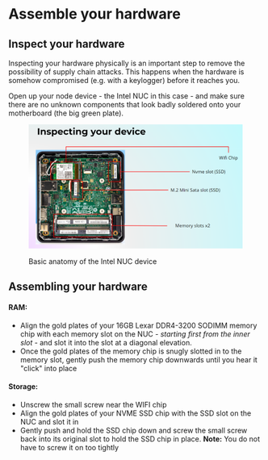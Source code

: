 # Assemble your hardware

## Inspect your hardware

Inspecting your hardware physically is an important step to remove the possibility of supply chain attacks. This happens when the hardware is somehow compromised (e.g. with a keylogger) before it reaches you.

Open up your node device - the Intel NUC in this case - and make sure there are no unknown components that look badly soldered onto your motherboard (the big green plate). &#x20;

<figure><img src="../.gitbook/assets/image (65).png" alt=""><figcaption><p>Basic anatomy of the Intel NUC device</p></figcaption></figure>

## Assembling your hardware

#### RAM:

* Align the gold plates of your 16GB Lexar DDR4-3200 SODIMM memory chip with each memory slot on the NUC _- starting first from the inner slot -_ and slot it into the slot at a diagonal elevation.&#x20;
* Once the gold plates of the memory chip is snugly slotted in to the memory slot, gently push the memory chip downwards until you hear it "click" into place

#### **Storage:**&#x20;

* Unscrew the small screw near the WIFI chip
* Align the gold plates of your NVME SSD chip with the SSD slot on the NUC and slot it in
* Gently push and hold the SSD chip down and screw the small screw back into its original slot to hold the SSD chip in place. **Note:** You do not have to screw it on too tightly   &#x20;
